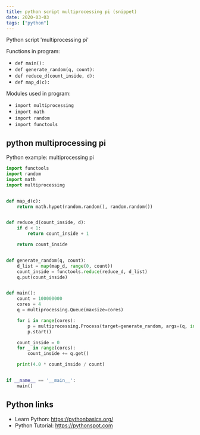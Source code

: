 ```yaml
---
title: python script multiprocessing pi (snippet)
date: 2020-03-03
tags: ["python"]
---
```

Python script 'multiprocessing pi'

Functions in program: 
* `def main():`
* `def generate_random(q, count):`
* `def reduce_d(count_inside, d):`
* `def map_d(c):`

Modules used in program: 
* `import multiprocessing`
* `import math`
* `import random`
* `import functools`

## python multiprocessing pi

Python example: multiprocessing pi

```python
import functools
import random
import math
import multiprocessing


def map_d(c):
    return math.hypot(random.random(), random.random())


def reduce_d(count_inside, d):
    if d < 1:
        return count_inside + 1

    return count_inside


def generate_random(q, count):
    d_list = map(map_d, range(0, count))
    count_inside = functools.reduce(reduce_d, d_list)
    q.put(count_inside)


def main():
    count = 100000000
    cores = 4
    q = multiprocessing.Queue(maxsize=cores)

    for i in range(cores):
        p = multiprocessing.Process(target=generate_random, args=(q, int(count/cores)))
        p.start()

    count_inside = 0
    for _ in range(cores):
        count_inside += q.get()

    print(4.0 * count_inside / count)


if __name__ == '__main__':
    main()


```

## Python links

- Learn Python: https://pythonbasics.org/
- Python Tutorial: https://pythonspot.com
